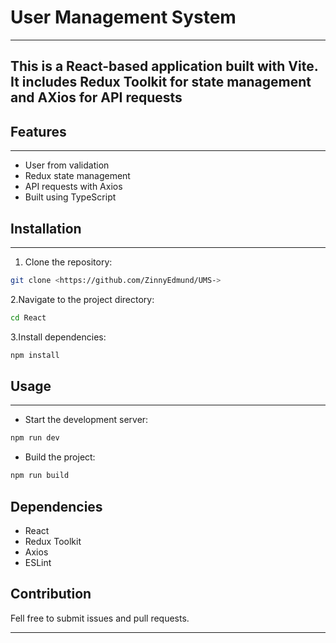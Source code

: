 # User Management System
---
This is a React-based application built with Vite. It includes Redux Toolkit for state management and AXios for API requests
---

## Features

---

- User from validation
- Redux state management
- API requests with Axios
- Built using TypeScript

## Installation

---

1. Clone the repository:

```bash
git clone <https://github.com/ZinnyEdmund/UMS->
```

2.Navigate to the project directory:

```bash
cd React
```

3.Install dependencies:

```bash
npm install
```

## Usage

---

- Start the development server:

```bash
npm run dev
```

- Build the project:

```bash
npm run build
```

## Dependencies

- React
- Redux Toolkit
- Axios
- ESLint

## Contribution

Fell free to submit issues and pull requests.

---
